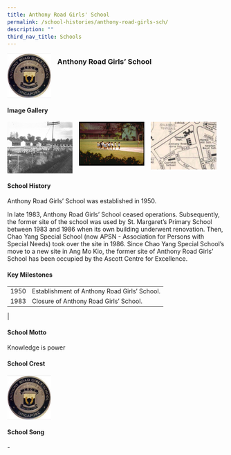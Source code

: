 ```yaml
---
title: Anthony Road Girls' School
permalink: /school-histories/anthony-road-girls-sch/
description: ""
third_nav_title: Schools
---
```

<img src="/images/anthonyroadgirlssch1.jpg" style="width:20%;margin-right:15px;" align = "left">

### **Anthony Road Girls’ School**

<br clear="left">

#### **Image Gallery**

<p><a href="https://staging.d1yxymztqoj7qn.amplifyapp.com/images/anthonyroadgirlssch2.jpg">  
<img src="/images/anthonyroadgirlssch2.jpg" style="width:30%;margin-right:15px;" align = "left">
</a></p>

<p><a href="https://staging.d1yxymztqoj7qn.amplifyapp.com/images/anthonyroadgirlssch3.jpg">  
<img src="/images/anthonyroadgirlssch3.jpg" style="width:30%;margin-right:15px;" align = "left">
</a></p>

<p><a href="https://staging.d1yxymztqoj7qn.amplifyapp.com/images/anthonyroadgirlssch4.jpg">  
<img src="/images/anthonyroadgirlssch4.jpg" style="width:30%;margin-right:15px;" align = "left">
</a></p>

<br clear="left">

#### **School History**
Anthony Road Girls’ School was established in 1950.  
  
In late 1983, Anthony Road Girls’ School ceased operations. Subsequently, the former site of the school was used by St. Margaret’s Primary School between 1983 and 1986 when its own building underwent renovation. Then, Chao Yang Special School (now APSN - Association for Persons with Special Needs) took over the site in 1986. Since Chao Yang Special School’s move to a new site in Ang Mo Kio, the former site of Anthony Road Girls’ School has been occupied by the Ascott Centre for Excellence.

#### **Key Milestones**

|  |  |
|:---:|---|
| 1950 | Establishment of Anthony Road Girls’ School. |
| 1983 | Closure of Anthony Road Girls’ School. |
|

#### **School Motto**
Knowledge is power

#### **School Crest**
<img src="/images/anthonyroadgirlssch1.jpg" style="width:20%;margin-right:15px;" align = "left">

<br clear="left">

#### **School Song**
\-